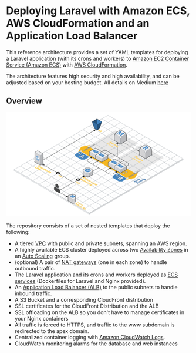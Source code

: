 # Deploying Laravel with Amazon ECS, AWS CloudFormation and an Application Load Balancer

This reference architecture provides a set of YAML templates for deploying a Laravel application (with its crons and workers) to [Amazon EC2 Container Service (Amazon ECS)](http://docs.aws.amazon.com/AmazonECS/latest/developerguide/Welcome.html) with [AWS CloudFormation](https://aws.amazon.com/cloudformation/).

The architecture features high security and high availability, and can be adjusted based on your hosting budget. All details on Medium [here](https://medium.com)

## Overview

![infrastructure-overview](images/architecture-overview.png)

The repository consists of a set of nested templates that deploy the following:

 - A tiered [VPC](http://docs.aws.amazon.com/AmazonVPC/latest/UserGuide/VPC_Introduction.html) with public and private subnets, spanning an AWS region.
 - A highly available ECS cluster deployed across two [Availability Zones](http://docs.aws.amazon.com/AWSEC2/latest/UserGuide/using-regions-availability-zones.html) in an [Auto Scaling](https://aws.amazon.com/autoscaling/) group.
 - (optional) A pair of [NAT gateways](http://docs.aws.amazon.com/AmazonVPC/latest/UserGuide/vpc-nat-gateway.html) (one in each zone) to handle outbound traffic.
 - The Laravel application and its crons and workers deployed as [ECS services](http://docs.aws.amazon.com/AmazonECS/latest/developerguide/ecs_services.html) (Dockerfiles for Laravel and Nginx provided).
 - An [Application Load Balancer (ALB)](https://aws.amazon.com/elasticloadbalancing/applicationloadbalancer/) to the public subnets to handle inbound traffic.
 - A S3 Bucket and a corresponding CloudFront distribution
 - SSL certificates for the CloudFront Distribution and the ALB
 - SSL offloading on the ALB so you don't have to manage certificates in your Nginx containers
 - All traffic is forced to HTTPS, and traffic to the www subdomain is redirected to the apex domain.
 - Centralized container logging with [Amazon CloudWatch Logs](http://docs.aws.amazon.com/AmazonCloudWatch/latest/logs/WhatIsCloudWatchLogs.html).
 - CloudWatch monitoring alarms for the database and web instances